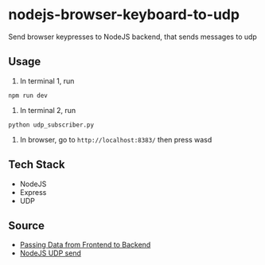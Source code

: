 # nodejs-browser-keyboard-to-udp
Send browser keypresses to NodeJS backend, that sends messages to udp

## Usage
1. In terminal 1, run 
```
npm run dev
```
1. In terminal 2, run 
```
python udp_subscriber.py
```
1. In browser, go to `http://localhost:8383/` then press wasd

## Tech Stack
* NodeJS
* Express
* UDP

## Source
* [Passing Data from Frontend to Backend](https://www.youtube.com/watch?v=5TxF9PQaq4U)
* [NodeJS UDP send](https://www.geeksforgeeks.org/node-js-socket-send-method/)